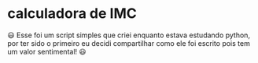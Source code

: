 # calculadora de IMC

:smiley: Esse foi um script simples que criei enquanto estava estudando python, por ter sido o primeiro eu decidi compartilhar como ele foi escrito pois tem um valor sentimental! :smiley:
